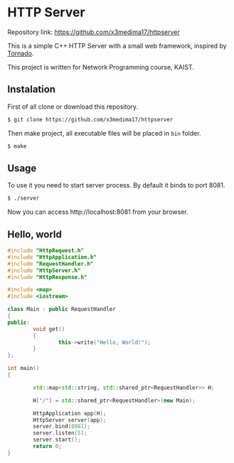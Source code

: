 # HTTP Server 


Repository link: https://github.com/x3medima17/httpserver

This is a simple C++ HTTP Server with a small web framework, inspired by [Tornado](<http://www.tornadoweb.org>).

This project is  written for Network Programming course, KAIST.

 
Instalation
-----------

First of all clone or download this repository.
~~~ sh
$ git clone https://github.com/x3medima17/httpserver
~~~

Then make project, all executable files will be placed in `bin` folder.
~~~ sh
$ make
~~~

Usage
-----
To use it you need to start server process. By default it binds to port 8081.
~~~ sh
$ ./server 
~~~
Now you can access http://localhost:8081 from your browser.


Hello, world
------------
~~~ cpp
#include "HttpRequest.h"
#include "HttpApplication.h"
#include "RequestHandler.h"
#include "HttpServer.h"
#include "HttpResponse.h"

#include <map>
#include <iostream>

class Main : public RequestHandler
{
public:
        void get()
        {
                this->write("Hello, World!");
        }
};

int main()
{

        std::map<std::string, std::shared_ptr<RequestHandler>> H;

        H["/"] = std::shared_ptr<RequestHandler>(new Main);

        HttpApplication app(H);
        HttpServer server(app);
        server.bind(8081);
        server.listen(5);
        server.start();
        return 0;
}
~~~
